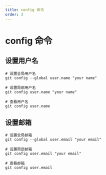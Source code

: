 ```yaml
---
title: config 命令
order: 3
---
```


# config 命令

## 设置用户名

```shell
# 设置全局用户名
git config --global user.name "your name"

# 设置局部用户名
git config user.name "your name"

# 查看用户名
git config user.name
```

## 设置邮箱

```shell
# 设置全局邮箱
git config --global user.email "your email"

# 设置局部邮箱
git config user.email "your email"

# 查看邮箱
git config user.email
```
